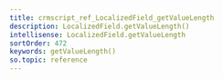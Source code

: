 ```yaml
---
title: crmscript_ref_LocalizedField_getValueLength
description: LocalizedField.getValueLength()
intellisense: LocalizedField.getValueLength
sortOrder: 472
keywords: getValueLength()
so.topic: reference
---
```





